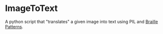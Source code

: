 # ImageToText
A python script that "translates" a given image into text using PIL and [Braille Patterns](https://en.wikipedia.org/wiki/Braille_Patterns).
